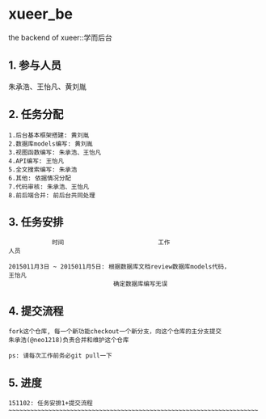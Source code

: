 # xueer_be

  the backend of xueer::学而后台

## 1. 参与人员

  朱承浩、王怡凡、黄刘胤

## 2. 任务分配

    1.后台基本框架搭建: 黄刘胤
    2.数据库models编写: 黄刘胤
    3.视图函数编写: 朱承浩、王怡凡
    4.API编写: 王怡凡
    5.全文搜索编写: 朱承浩
    6.其他: 依据情况分配
    7.代码审核: 朱承浩、王怡凡
    8.前后端合并: 前后台共同处理

## 3. 任务安排

				时间							工作								人员

	2015011月3日 ~ 2015011月5日: 根据数据库文档review数据库models代码，			   王怡凡
								 确定数据库编写无误


## 4. 提交流程

	fork这个仓库, 每一个新功能checkout一个新分支，向这个仓库的主分支提交
	朱承浩(@neo1218)负责合并和维护这个仓库

	ps: 请每次工作前务必git pull一下


## 5. 进度

	151102: 任务安排1+提交流程
	~~~~~~~~~~~~~~~~~~~~~~~~~~~~~~~~~~~~~~~~~~~~~~~~~~~~~~~~~~~~~~~~~~~~~

